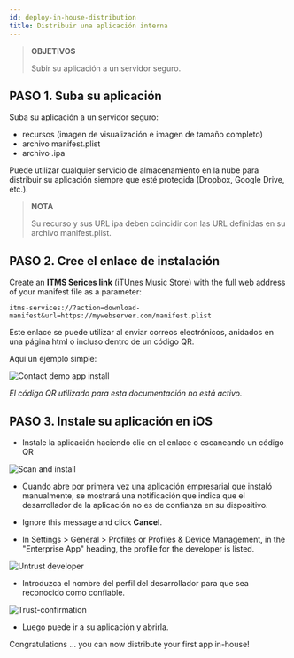 ```yaml
---
id: deploy-in-house-distribution
title: Distribuir una aplicación interna
---
```


> **OBJETIVOS**
> 
> Subir su aplicación a un servidor seguro.


## PASO 1. Suba su aplicación

Suba su aplicación a un servidor seguro:

* recursos (imagen de visualización e imagen de tamaño completo)
* archivo manifest.plist
* archivo .ipa

Puede utilizar cualquier servicio de almacenamiento en la nube para distribuir su aplicación siempre que esté protegida (Dropbox, Google Drive, etc.).

> **NOTA**
> 
> Su recurso y sus URL ipa deben coincidir con las URL definidas en su archivo manifest.plist.

## PASO 2. Cree el enlace de instalación

Create an **ITMS Serices link** (iTUnes Music Store) with the full web address of your manifest file as a parameter:

```
itms-services://?action=download-manifest&url=https://mywebserver.com/manifest.plist

```

Este enlace se puede utilizar al enviar correos electrónicos, anidados en una página html o incluso dentro de un código QR.

Aquí un ejemplo simple:

![Contact demo app install](assets/en/deploy-in-house/Contact-demo-app-install.png)

*El código QR utilizado para esta documentación no está activo.*

## PASO 3. Instale su aplicación en iOS

* Instale la aplicación haciendo clic en el enlace o escaneando un código QR

![Scan and install](assets/en/deploy-in-house/Scan-and-install.png)

* Cuando abre por primera vez una aplicación empresarial que instaló manualmente, se mostrará una notificación que indica que el desarrollador de la aplicación no es de confianza en su dispositivo.

* Ignore this message and click **Cancel**.

* In Settings > General > Profiles or Profiles & Device Management, in the "Enterprise App" heading, the profile for the developer is listed.

![Untrust developer](assets/en/deploy-in-house/Untrust-developer.png)

* Introduzca el nombre del perfil del desarrollador para que sea reconocido como confiable.

![Trust-confirmation](assets/en/deploy-in-house/Trust-confirmation.png)

* Luego puede ir a su aplicación y abrirla.

Congratulations ... you can now distribute your first app in-house!
